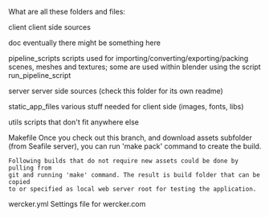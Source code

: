What are all these folders and files:


client
    client side sources

doc
    eventually there might be something here

pipeline_scripts
    scripts used for importing/converting/exporting/packing scenes, meshes and
    textures; some are used within blender using the script run_pipeline_script

server
    server side sources (check this folder for its own readme)

static_app_files
    various stuff needed for client side (images, fonts, libs)

utils
    scripts that don't fit anywhere else

Makefile
    Once you check out this branch, and download assets subfolder (from Seafile
    server), you can run 'make pack' command to create the build.
    
    Following builds that do not require new assets could be done by pulling from
    git and running 'make' command. The result is build folder that can be copied
    to or specified as local web server root for testing the application.

wercker.yml
    Settings file for wercker.com
